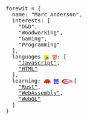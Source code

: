 <pre >
forewit = {
  name: "Marc Anderson",
  interests: [
    "D&D",
    "Woodworking",
    "Gaming",
    "Programming"
  ],
  languages <img height="13" valign="middle" src="img/javascript.png" /> <img height="13"  valign="middle" src="img/html5.png" />: [
    <a href="#">"Javascript"</a>,
    <a href="#">"HTML"</a>
  ],
  learning: <img height="13" valign="middle" src="img/rust.png" /> <img height="13" valign="middle" src="img/webassembly.png" /> <img height="13" valign="middle" src="img/webgl.png" />[
    <a href="#">"Rust"</a>,
    <a href="#">"WebAssembly"</a>,
    <a href="#">"WebGL"</a>
  ]
}
</pre>